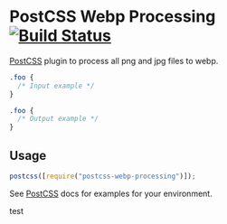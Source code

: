 # PostCSS Webp Processing [![Build Status][ci-img]][ci]

[PostCSS] plugin to process all png and jpg files to webp.

[postcss]: https://github.com/postcss/postcss
[ci-img]: https://travis-ci.org/djforth/postcss-webp-processing.svg
[ci]: https://travis-ci.org/djforth/postcss-webp-processing

```css
.foo {
  /* Input example */
}
```

```css
.foo {
  /* Output example */
}
```

## Usage

```js
postcss([require("postcss-webp-processing")]);
```

See [PostCSS] docs for examples for your environment.

test

